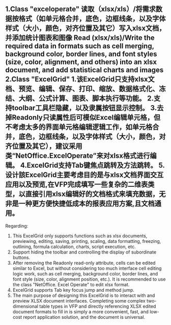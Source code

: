 1.Class "exceloperate"
  读取（xlsx/xls）/将需求数据按格式（如单元格合并，底色，边框线条，以及字体样式（大小，颜色，对齐位置及其它）写入xlsx文档，并添加统计图表和图像
  Read (xlsx/xls)/Write the required data in formats such as cell merging, background color, border lines,
  and font styles (size, color, alignment, and others) into an xlsx document, and add statistical charts and images
2.Class "ExcelGrid"
  1.该ExcelGrid只支持xlsx文档、预览、编辑、保存、打印、缩放、数据格式化、冻结、大纲、公式计算、图表、脚本执行等功能。
  2.支持toolbar工具栏隐藏，以及隶属按钮显示控制。
  3.去掉Readonly只读属性后可模似Excel编辑单元格，但不考虑太多的界面单元格编辑逻辑工作，如单元格合并，底色，边框线条，以及字体样式（大小，颜色，对齐位置及其它），建议采用类“NetOffice.ExcelOperate”来对xlsx格式进行编辑。
  4.ExcelGrid支持Tab键焦点跳转及方法跳转。
  5.设计該ExcelGrid主要考虑目的是与xlsx文档界面交互应用以及预览,在VFP完成填写一些复杂的二维表类型，以直接引用xlsx编辑好的文档格式来填充数据，无非是一种更方便快捷低成本的报表应用方案,且文档通用。
  ---------------------------------------------------------------------------------------------------------------------------------------------------------------------------------------------
  Regarding:
  1. This ExcelGrid only supports functions such as xlsx documents, previewing, editing, saving, printing, scaling, data formatting, freezing, outlining, formula calculation, charts, script execution, etc.
  2. Support hiding the toolbar and controlling the display of subordinate buttons.
  3. After removing the Readonly read-only attribute, cells can be edited similar to Excel, but without considering too much interface cell editing logic work, such as cell merging, background color, border lines, and font style (size, color, alignment position, etc.). It is recommended to use the class "NetOffice. Excel Operate" to edit xlsx format.
  4. ExcelGrid supports Tab key focus jump and method jump.
  5. The main purpose of designing this ExcelGrid is to interact with and preview XLSX document interfaces. Completing some complex two-dimensional table types in VFP and directly referencing XLSX edited document formats to fill in is simply a more convenient, fast, and low-cost report application solution, and the document is universal.
